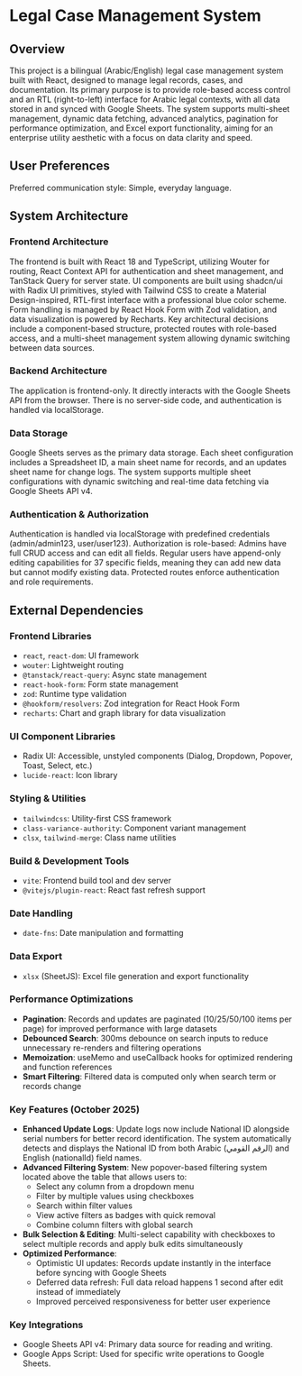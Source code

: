 # Legal Case Management System

## Overview
This project is a bilingual (Arabic/English) legal case management system built with React, designed to manage legal records, cases, and documentation. Its primary purpose is to provide role-based access control and an RTL (right-to-left) interface for Arabic legal contexts, with all data stored in and synced with Google Sheets. The system supports multi-sheet management, dynamic data fetching, advanced analytics, pagination for performance optimization, and Excel export functionality, aiming for an enterprise utility aesthetic with a focus on data clarity and speed.

## User Preferences
Preferred communication style: Simple, everyday language.

## System Architecture

### Frontend Architecture
The frontend is built with React 18 and TypeScript, utilizing Wouter for routing, React Context API for authentication and sheet management, and TanStack Query for server state. UI components are built using shadcn/ui with Radix UI primitives, styled with Tailwind CSS to create a Material Design-inspired, RTL-first interface with a professional blue color scheme. Form handling is managed by React Hook Form with Zod validation, and data visualization is powered by Recharts. Key architectural decisions include a component-based structure, protected routes with role-based access, and a multi-sheet management system allowing dynamic switching between data sources.

### Backend Architecture
The application is frontend-only. It directly interacts with the Google Sheets API from the browser. There is no server-side code, and authentication is handled via localStorage.

### Data Storage
Google Sheets serves as the primary data storage. Each sheet configuration includes a Spreadsheet ID, a main sheet name for records, and an updates sheet name for change logs. The system supports multiple sheet configurations with dynamic switching and real-time data fetching via Google Sheets API v4.

### Authentication & Authorization
Authentication is handled via localStorage with predefined credentials (admin/admin123, user/user123). Authorization is role-based: Admins have full CRUD access and can edit all fields. Regular users have append-only editing capabilities for 37 specific fields, meaning they can add new data but cannot modify existing data. Protected routes enforce authentication and role requirements.

## External Dependencies

### Frontend Libraries
- `react`, `react-dom`: UI framework
- `wouter`: Lightweight routing
- `@tanstack/react-query`: Async state management
- `react-hook-form`: Form state management
- `zod`: Runtime type validation
- `@hookform/resolvers`: Zod integration for React Hook Form
- `recharts`: Chart and graph library for data visualization

### UI Component Libraries
- Radix UI: Accessible, unstyled components (Dialog, Dropdown, Popover, Toast, Select, etc.)
- `lucide-react`: Icon library

### Styling & Utilities
- `tailwindcss`: Utility-first CSS framework
- `class-variance-authority`: Component variant management
- `clsx`, `tailwind-merge`: Class name utilities

### Build & Development Tools
- `vite`: Frontend build tool and dev server
- `@vitejs/plugin-react`: React fast refresh support

### Date Handling
- `date-fns`: Date manipulation and formatting

### Data Export
- `xlsx` (SheetJS): Excel file generation and export functionality

### Performance Optimizations
- **Pagination**: Records and updates are paginated (10/25/50/100 items per page) for improved performance with large datasets
- **Debounced Search**: 300ms debounce on search inputs to reduce unnecessary re-renders and filtering operations
- **Memoization**: useMemo and useCallback hooks for optimized rendering and function references
- **Smart Filtering**: Filtered data is computed only when search term or records change

### Key Features (October 2025)
- **Enhanced Update Logs**: Update logs now include National ID alongside serial numbers for better record identification. The system automatically detects and displays the National ID from both Arabic (الرقم القومي) and English (nationalId) field names.
- **Advanced Filtering System**: New popover-based filtering system located above the table that allows users to:
  - Select any column from a dropdown menu
  - Filter by multiple values using checkboxes
  - Search within filter values
  - View active filters as badges with quick removal
  - Combine column filters with global search
- **Bulk Selection & Editing**: Multi-select capability with checkboxes to select multiple records and apply bulk edits simultaneously
- **Optimized Performance**: 
  - Optimistic UI updates: Records update instantly in the interface before syncing with Google Sheets
  - Deferred data refresh: Full data reload happens 1 second after edit instead of immediately
  - Improved perceived responsiveness for better user experience

### Key Integrations
- Google Sheets API v4: Primary data source for reading and writing.
- Google Apps Script: Used for specific write operations to Google Sheets.